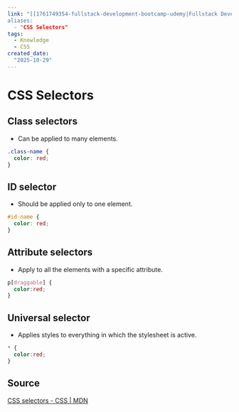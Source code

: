 ```yaml
---
link: "[[1761749354-fullstack-development-bootcamp-udemy|Fullstack Development Bootcamp Udemy]]
aliases: 
  - "CSS Selectors"
tags:
  - Knowledge
  - CSS
created_date:
  "2025-10-29"
---
```

# CSS Selectors
## Class selectors
- Can be applied to many elements.
```CSS
.class-name {
  color: red;
}
```

## ID selector
- Should be applied only to one element.
```CSS
#id-name {
  color: red;
}
```

## Attribute selectors
- Apply to all the elements with a specific attribute.
```CSS
p[draggable] {
  color:red;
}
```

## Universal selector
- Applies styles to everything in which the stylesheet is active.
```CSS
* {
  color:red;
}
```

## Source
[CSS selectors - CSS | MDN](https://developer.mozilla.org/en-US/docs/Web/CSS/CSS_selectors)

